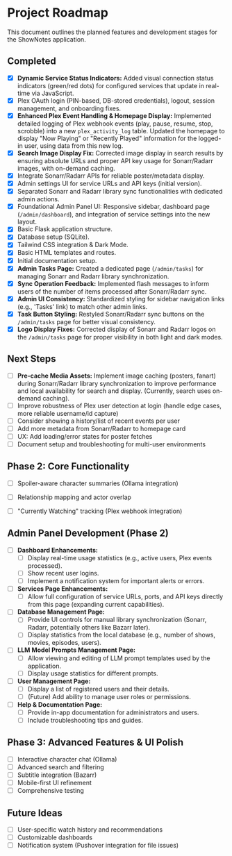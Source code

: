 # Project Roadmap

This document outlines the planned features and development stages for the ShowNotes application.

## Completed
- [x] **Dynamic Service Status Indicators:** Added visual connection status indicators (green/red dots) for configured services that update in real-time via JavaScript.
- [x] Plex OAuth login (PIN-based, DB-stored credentials), logout, session management, and onboarding fixes.
- [x] **Enhanced Plex Event Handling & Homepage Display:** Implemented detailed logging of Plex webhook events (play, pause, resume, stop, scrobble) into a new `plex_activity_log` table. Updated the homepage to display "Now Playing" or "Recently Played" information for the logged-in user, using data from this new log.
- [x] **Search Image Display Fix:** Corrected image display in search results by ensuring absolute URLs and proper API key usage for Sonarr/Radarr images, with on-demand caching.
- [x] Integrate Sonarr/Radarr APIs for reliable poster/metadata display.
- [x] Admin settings UI for service URLs and API keys (initial version).
- [x] Separated Sonarr and Radarr library sync functionalities with dedicated admin actions.
- [x] Foundational Admin Panel UI: Responsive sidebar, dashboard page (`/admin/dashboard`), and integration of service settings into the new layout.
- [x] Basic Flask application structure.
- [x] Database setup (SQLite).
- [x] Tailwind CSS integration & Dark Mode.
- [x] Basic HTML templates and routes.
- [x] Initial documentation setup.
- [x] **Admin Tasks Page:** Created a dedicated page (`/admin/tasks`) for managing Sonarr and Radarr library synchronization.
- [x] **Sync Operation Feedback:** Implemented flash messages to inform users of the number of items processed after Sonarr/Radarr sync.
- [x] **Admin UI Consistency:** Standardized styling for sidebar navigation links (e.g., 'Tasks' link) to match other admin links.
- [x] **Task Button Styling:** Restyled Sonarr/Radarr sync buttons on the `/admin/tasks` page for better visual consistency.
- [x] **Logo Display Fixes:** Corrected display of Sonarr and Radarr logos on the `/admin/tasks` page for proper visibility in both light and dark modes.

## Next Steps
- [ ] **Pre-cache Media Assets:** Implement image caching (posters, fanart) during Sonarr/Radarr library synchronization to improve performance and local availability for search and display. (Currently, search uses on-demand caching).
- [ ] Improve robustness of Plex user detection at login (handle edge cases, more reliable username/id capture)
- [ ] Consider showing a history/list of recent events per user
- [ ] Add more metadata from Sonarr/Radarr to homepage card
- [ ] UX: Add loading/error states for poster fetches
- [ ] Document setup and troubleshooting for multi-user environments

## Phase 2: Core Functionality
- [ ] Spoiler-aware character summaries (Ollama integration)
- [ ] Relationship mapping and actor overlap
- [ ] "Currently Watching" tracking (Plex webhook integration)


## Admin Panel Development (Phase 2)
- [ ] **Dashboard Enhancements:**
    - [ ] Display real-time usage statistics (e.g., active users, Plex events processed).
    - [ ] Show recent user logins.
    - [ ] Implement a notification system for important alerts or errors.
- [ ] **Services Page Enhancements:**
    - [ ] Allow full configuration of service URLs, ports, and API keys directly from this page (expanding current capabilities).
- [ ] **Database Management Page:**
    - [ ] Provide UI controls for manual library synchronization (Sonarr, Radarr, potentially others like Bazarr later).
    - [ ] Display statistics from the local database (e.g., number of shows, movies, episodes, users).
- [ ] **LLM Model Prompts Management Page:**
    - [ ] Allow viewing and editing of LLM prompt templates used by the application.
    - [ ] Display usage statistics for different prompts.
- [ ] **User Management Page:**
    - [ ] Display a list of registered users and their details.
    - [ ] (Future) Add ability to manage user roles or permissions.
- [ ] **Help & Documentation Page:**
    - [ ] Provide in-app documentation for administrators and users.
    - [ ] Include troubleshooting tips and guides.

## Phase 3: Advanced Features & UI Polish
- [ ] Interactive character chat (Ollama)
- [ ] Advanced search and filtering
- [ ] Subtitle integration (Bazarr)
- [ ] Mobile-first UI refinement
- [ ] Comprehensive testing

## Future Ideas
- [ ] User-specific watch history and recommendations
- [ ] Customizable dashboards
- [ ] Notification system (Pushover integration for file issues)
